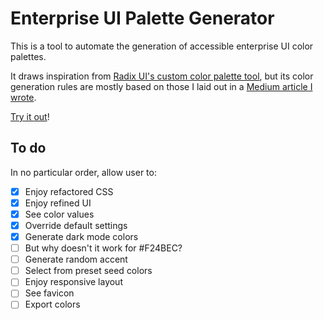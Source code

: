 # Enterprise UI Palette Generator

This is a tool to automate the generation of accessible enterprise UI color palettes.

It draws inspiration from [Radix UI's custom color palette tool](https://www.radix-ui.com/colors/custom), but its color generation rules are mostly based on those I laid out in a [Medium article I wrote](https://uxdesign.cc/a-systematic-approach-to-generating-enterprise-ui-color-palettes-ecaf0c164c17).

[Try it out](https://thisisfranciswu.com/enterprise-ui-palette-generator/)!

## To do

In no particular order, allow user to:

- [x] Enjoy refactored CSS
- [x] Enjoy refined UI
- [x] See color values
- [x] Override default settings
- [x] Generate dark mode colors
- [ ] But why doesn't it work for #F24BEC?
- [ ] Generate random accent
- [ ] Select from preset seed colors
- [ ] Enjoy responsive layout
- [ ] See favicon
- [ ] Export colors
